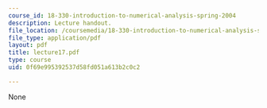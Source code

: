 ```yaml
---
course_id: 18-330-introduction-to-numerical-analysis-spring-2004
description: Lecture handout.
file_location: /coursemedia/18-330-introduction-to-numerical-analysis-spring-2004/0f69e995392537d58fd051a613b2c0c2_lecture17.pdf
file_type: application/pdf
layout: pdf
title: lecture17.pdf
type: course
uid: 0f69e995392537d58fd051a613b2c0c2

---
```

None